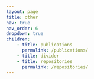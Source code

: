 ```yaml
---
layout: page
title: other
nav: true
nav_order: 6
dropdown: true
children: 
    - title: publications
      permalink: /publications/
    - title: divider
    - title: repositories
      permalink: /repositories/
---
```

